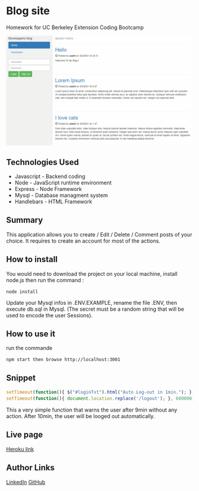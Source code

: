 # Blog site
Homework for UC Berkeley Extension Coding Bootcamp

![Demo](./public/demo.gif)

## Technologies Used
- Javascript - Backend coding
- Node - JavaScript runtime environment
- Express - Node Framework
- Mysql - Database managment system
- Handlebars - HTML Framework

## Summary 

This application allows you to create / Edit / Delete / Comment posts of your choice.
It requires to create an account for most of the actions.


## How to install
You would need to download the project on your local machine, install node.js then run the command :

```
node install
```

Update your Mysql infos in .ENV.EXAMPLE, rename the file .ENV, then execute db.sql in Mysql.
(The secret must be a random string that will be used to encode the user Sessions).
## How to use it
run the commande 

```
npm start then browse http://localhost:3001
```

## Snippet 
```js
setTimeout(function(){ $("#loginTxt").html("Auto Log-out in 1min."); }, 540000);
setTimeout(function(){ document.location.replace('/logout'); }, 600000);
```
This a very simple function that warns the user after 9min without any action. 
After 10min, the user will be looged out automatically.

## Live page
[Heroku link](https://blog-side-dc.herokuapp.com/)

## Author Links
[LinkedIn](https://www.linkedin.com/in/dcouzon/)
[GitHub](https://github.com/Dylancouzon)

